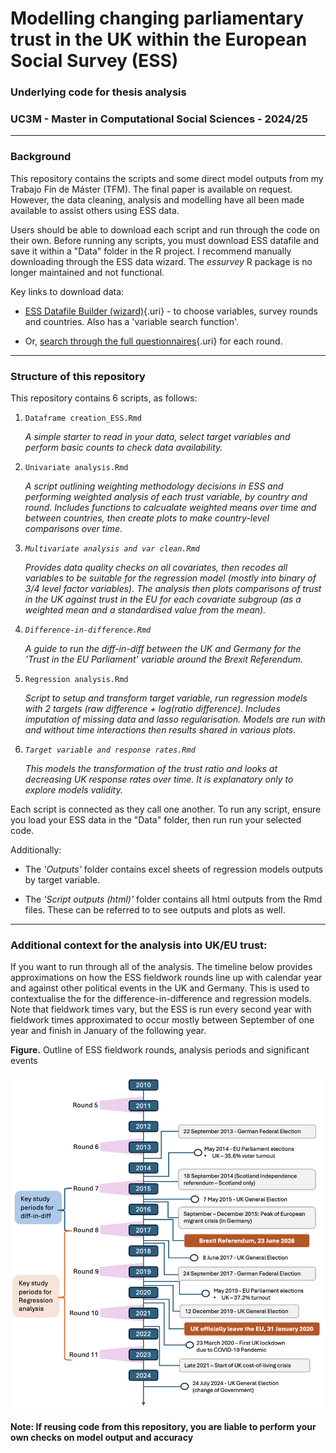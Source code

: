 # Modelling changing parliamentary trust in the UK within the European Social Survey (ESS)

### Underlying code for thesis analysis

### UC3M - Master in Computational Social Sciences - 2024/25

------------------------------------------------------------------------

### Background

This repository contains the scripts and some direct model outputs from my Trabajo Fin de Máster (TFM). The final paper is available on request. However, the data cleaning, analysis and modelling have all been made available to assist others using ESS data.

Users should be able to download each script and run through the code on their own. Before running any scripts, you must download ESS datafile and save it within a "Data" folder in the R project. I recommend manually downloading through the ESS data wizard. The *essurvey* R package is no longer maintained and not functional.

Key links to download data:

-   [ESS Datafile Builder (wizard)](https://ess.sikt.no/en/){.uri} - to choose variables, survey rounds and countries. Also has a 'variable search function'.

-   Or, [search through the full questionnaires](https://www.europeansocialsurvey.org/methodology/ess-methodology/source-questionnaire){.uri} for each round.

------------------------------------------------------------------------

### Structure of this repository

This repository contains 6 scripts, as follows:

1.  `Dataframe creation_ESS.Rmd`

    *A simple starter to read in your data, select target variables and perform basic counts to check data availability.*

2.  `Univariate analysis.Rmd`

    *A script outlining weighting methodology decisions in ESS and performing weighted analysis of each trust variable, by country and round. Includes functions to calcualate weighted means over time and between countries, then create plots to make country-level comparisons over time.*

3.  *`Multivariate analysis and var clean.Rmd`*

    *Provides data quality checks on all covariates, then recodes all variables to be suitable for the regression model (mostly into binary of 3/4 level factor variables). The analysis then plots comparisons of trust in the UK against trust in the EU for each covariate subgroup (as a weighted mean and a standardised value from the mean).*

4.  *`Difference-in-difference.Rmd`*

    *A guide to run the diff-in-diff between the UK and Germany for the 'Trust in the EU Parliament' variable around the Brexit Referendum.*

5.  `Regression analysis.Rmd`

    *Script to setup and transform target variable, run regression models with 2 targets (raw difference + log(ratio difference). Includes imputation of missing data and lasso regularisation. Models are run with and without time interactions then results shared in various plots.*

6.  *`Target variable and response rates.Rmd`*

    *This models the transformation of the trust ratio and looks at decreasing UK response rates over time. It is explanatory only to explore models validity.*

Each script is connected as they call one another. To run any script, ensure you load your ESS data in the "Data" folder, then run run your selected code.

Additionally:

-   The *'Outputs'* folder contains excel sheets of regression models outputs by target variable.

-   The *'Script outputs (html)'* folder contains all html outputs from the Rmd files. These can be referred to to see outputs and plots as well.

------------------------------------------------------------------------

### Additional context for the analysis into UK/EU trust:

If you want to run through all of the analysis. The timeline below provides approximations on how the ESS fieldwork rounds line up with calendar year and against other political events in the UK and Germany. This is used to contextualise the for the difference-in-difference and regression models. Note that fieldwork times vary, but the ESS is run every second year with fieldwork times approximated to occur mostly between September of one year and finish in January of the following year.

**Figure.** Outline of ESS fieldwork rounds, analysis periods and significant events

![](./images/Analysis%20timeline%20screenshot.png)

**Note: If reusing code from this repository, you are liable to perform your own checks on model output and accuracy**
